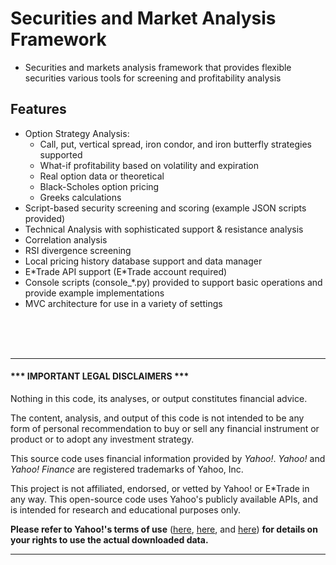 # Securities and Market Analysis Framework

* Securities and markets analysis framework that provides flexible securities various tools for screening and profitability analysis

## Features
* Option Strategy Analysis:
    - Call, put, vertical spread, iron condor, and iron butterfly strategies supported
    - What-if profitability based on volatility and expiration
    - Real option data or theoretical
    - Black-Scholes option pricing
    - Greeks calculations
* Script-based security screening and scoring (example JSON scripts provided)
* Technical Analysis with sophisticated support & resistance analysis
* Correlation analysis
* RSI divergence screening
* Local pricing history database support and data manager
* E\*Trade API support (E\*Trade account required)
* Console scripts (console_\*.py) provided to support basic operations and provide example implementations
* MVC architecture for use in a variety of settings
<br />
<br />
<br />

---
#### \*\*\* IMPORTANT LEGAL DISCLAIMERS \*\*\*

Nothing in this code, its analyses, or output constitutes financial advice.

The content, analysis, and output of this code is not intended to be any form of personal recommendation to buy or sell any financial instrument or product or to adopt any investment strategy.

This source code uses financial information provided by *Yahoo!*. *Yahoo!* and *Yahoo! Finance* are registered trademarks of Yahoo, Inc.

This project is not affiliated, endorsed, or vetted by Yahoo! or E\*Trade in any way. This open-source code uses Yahoo's publicly available APIs, and is intended for research and educational purposes only.

**Please refer to Yahoo!'s terms of use**
([here](https://policies.yahoo.com/us/en/yahoo/terms/product-atos/apiforydn/index.htm),
[here](https://legal.yahoo.com/us/en/yahoo/terms/otos/index.html), and
[here](https://policies.yahoo.com/us/en/yahoo/terms/index.htm)) **for
details on your rights to use the actual downloaded data.**

---

